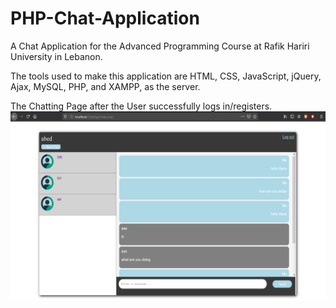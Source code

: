 # PHP-Chat-Application

A Chat Application for the Advanced Programming Course at Rafik Hariri University in Lebanon.

The tools used to make this application are HTML, CSS, JavaScript, jQuery, Ajax, MySQL, PHP, and XAMPP, as the server.

The Chatting Page after the User successfully logs in/registers.
![chat page](https://github.com/Actinide-hash/PHP-Chat-Application/blob/main/Screenshots/chat%20page.png)
